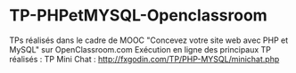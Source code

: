 # TP-PHPetMYSQL-Openclassroom
TPs réalisés dans le cadre de MOOC "Concevez votre site web avec PHP et MySQL" sur OpenClassroom.com
Exécution en ligne des principaux TP réalisés :
TP Mini Chat : http://fxgodin.com/TP/PHP-MYSQL/minichat.php
